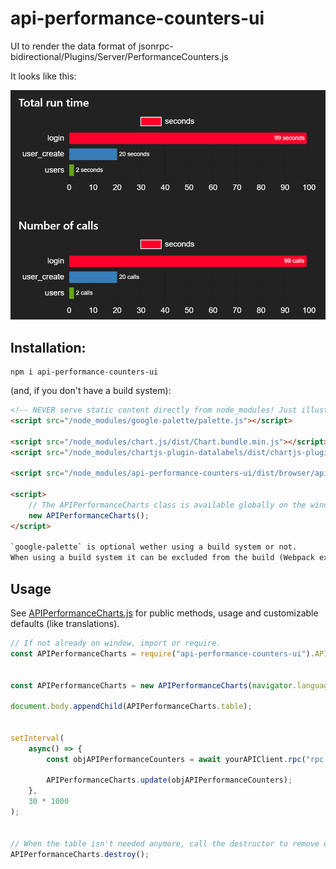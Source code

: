 # api-performance-counters-ui
UI to render the data format of jsonrpc-bidirectional/Plugins/Server/PerformanceCounters.js

It looks like this:

![Preview](res/preview.png?raw=true "Preview")

## Installation:

```shell
npm i api-performance-counters-ui
```

(and, if you don't have a build system):
```html
<!-- NEVER serve static content directly from node_modules! Just illustrating the file paths here. -->
<script src="/node_modules/google-palette/palette.js"></script>

<script src="/node_modules/chart.js/dist/Chart.bundle.min.js"></script>
<script src="/node_modules/chartjs-plugin-datalabels/dist/chartjs-plugin-datalabels.min.js"></script>

<script src="/node_modules/api-performance-counters-ui/dist/browser/api-performance-counters-ui.js"></script>

<script>
	// The APIPerformanceCharts class is available globally on the window object.
	new APIPerformanceCharts();
</script>

`google-palette` is optional wether using a build system or not.
When using a build system it can be excluded from the build (Webpack externals) and all will work fine without it.
```


## Usage

See [APIPerformanceCharts.js](./src/APIPerformanceCharts.js) for public methods, usage and customizable defaults (like translations).

```JavaScript
// If not already on window, import or require.
const APIPerformanceCharts = require("api-performance-counters-ui").APIPerformanceCharts;


const APIPerformanceCharts = new APIPerformanceCharts(navigator.language);

document.body.appendChild(APIPerformanceCharts.table);


setInterval(
	async() => {
		const objAPIPerformanceCounters = await yourAPIClient.rpc("rpc.performanceCounters", []);

		APIPerformanceCharts.update(objAPIPerformanceCounters);
	}, 
	30 * 1000
);


// When the table isn't needed anymore, call the destructor to remove event listeners, references and remove the HTMLTable element from the DOM.
APIPerformanceCharts.destroy();
```
